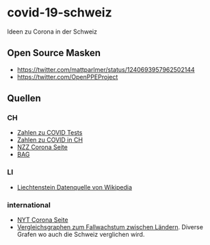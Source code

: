 # covid-19-schweiz

Ideen zu Corona in der Schweiz

## Open Source Masken

* https://twitter.com/mattparlmer/status/1240693957962502144
* https://twitter.com/OpenPPEProject

## Quellen

### CH

* [Zahlen zu COVID Tests](https://en.wikipedia.org/w/index.php?title=COVID-19_testing)
* [Zahlen zu COVID in CH](https://de.wikipedia.org/wiki/COVID-19-Pandemie_in_der_Schweiz)
* [NZZ Corona Seite](https://www.nzz.ch/panorama/die-wichtigsten-grafiken-zum-coronavirus-ld.1542774)
* [BAG](https://www.bag.admin.ch/bag/de/home/krankheiten/ausbrueche-epidemien-pandemien/aktuelle-ausbrueche-epidemien/novel-cov/situation-schweiz-und-international.html)

### LI

* [Liechtenstein Datenquelle von Wikipedia](https://www.regierung.li/ministerien/ministerium-fuer-gesellschaft/medienmitteilungen/)

### international

* [NYT Corona Seite](https://www.nytimes.com/news-event/coronavirus)
* [Vergleichsgraphen zum Fallwachstum zwischen Ländern](http://nrg.cs.ucl.ac.uk/mjh/covid19/#el). Diverse Grafen wo auch die Schweiz verglichen wird.
